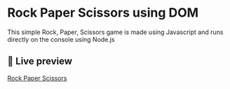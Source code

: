 # Rock Paper Scissors using DOM

This simple Rock, Paper, Scissors game is made using Javascript and runs directly
on the console using Node.js

## 🔗 Live preview

[Rock Paper Scissors](https://angel-vlzqz.github.io/RockPaperScissors/)
